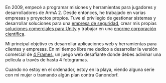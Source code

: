 En 2009, empecé a programar misiones y herramientas para jugadores y desarrolladores de ArmA 2. Desde entonces, he trabajado en varias empresas y proyectos propios. Tuve el privilegio de gestionar sistemas y desarrollar soluciones para una <a href="https://pycseca.com" target="_blank" rel="noreferer" rel="noopener">empresa de seguridad</a>, crear mis propias <a href="https://assetstore.unity.com/packages/tools/utilities/trigger-puzzle-system-43851" target="_blank" rel="noreferer" rel="noopener">soluciones comerciales para Unity</a> y trabajar en una <a href="https://www.cta-observatory.org/about/locations/ctao-north/" target="_blank" rel="noreferer" rel="noopener">enorme corporación científica</a>.

Mi principal objetivo es desarrollar aplicaciones web y herramientas para clientes y empresas. En mi tiempo libre me dedico a desarrollar la versión comercial de <a href="https://4frames.jrai.dev" target="_blank">4 Frames</a>, un juego web desafiante donde debes adivinar una película a través de hasta 4 fotogramas.

Cuando no estoy en el ordenador, estoy en la playa, viendo alguna serie con mi mujer o tramando algún plan contra <span class="ganon-word">Ganondorf</span>.